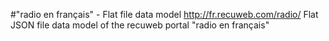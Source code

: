 #"radio en français" - Flat file data model
http://fr.recuweb.com/radio/
Flat JSON file data model of the recuweb portal "radio en français"
